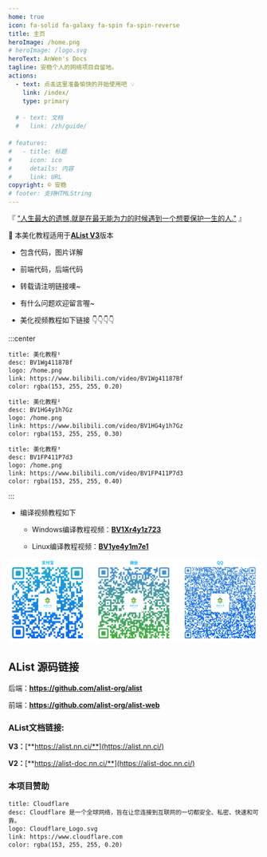 ```yaml
---
home: true
icon: fa-solid fa-galaxy fa-spin fa-spin-reverse
title: 主页
heroImage: /home.png
# heroImage: /logo.svg
heroText: AnWen's Docs
tagline: 安稳个人的网络项目自留地。
actions:
  - text: 点击这里准备愉快的开始使用吧 💡
    link: /index/
    type: primary

  # - text: 文档
  #   link: /zh/guide/

# features:
#   - title: 标题
#     icon: ico
#     details: 内容
#     link: URL
copyright: © 安稳
# footer: 支持HTMLString
---
```


<span>『 <span id="hitokoto"> <a href="#" id="hitokoto_text">"人生最大的遗憾,就是在最无能为力的时候遇到一个想要保护一生的人."</a> </span>』</span>

:wave:  本美化教程适用于[**AList V3**](https://github.com/alist-org/alist)版本

- 包含代码，图片详解

- 前端代码，后端代码

- 转载请注明链接噢~

- 有什么问题欢迎留言喔~ 

- 美化视频教程如下链接 :point_down::point_down::point_down::point_down:
  <!-- 1. [美化教程¹](https://www.bilibili.com/video/BV1Wg41187Bf) -->
  <!-- 2. [美化教程²](https://www.bilibili.com/video/BV1HG4y1h7Gz) -->
  <!-- 3. [美化教程³](https://www.bilibili.com/video/BV1FP411P7d3) -->

:::center
```card
title: 美化教程¹
desc: BV1Wg41187Bf
logo: /home.png
link: https://www.bilibili.com/video/BV1Wg41187Bf
color: rgba(153, 255, 255, 0.20)
```

```card
title: 美化教程²
desc: BV1HG4y1h7Gz
logo: /home.png
link: https://www.bilibili.com/video/BV1HG4y1h7Gz
color: rgba(153, 255, 255, 0.30)
```

```card
title: 美化教程³
desc: BV1FP411P7d3
logo: /home.png
link: https://www.bilibili.com/video/BV1FP411P7d3
color: rgba(153, 255, 255, 0.40)
```
:::

- 编译视频教程如下
  - Windows编译教程视频：**[BV1Xr4y1z723](https://www.bilibili.com/video/BV1Xr4y1z723)**

  - Linux编译教程视频：**[BV1ye4y1m7e1](https://www.bilibili.com/video/BV1ye4y1m7e1)**

![欢迎大家投喂:kissing_heart: :kissing_heart: :kissing_heart:](/touwei.png)

## **AList 源码链接**

后端：**https://github.com/alist-org/alist**

前端：**https://github.com/alist-org/alist-web**



### **AList文档链接:**

**V3：**[**https://alist.nn.ci/**](https://alist.nn.ci/)

**V2：**[**https://alist-doc.nn.ci/**](https://alist-doc.nn.ci/)



### **本项目赞助**


```card
title: Cloudflare
desc: Cloudflare 是一个全球网络，旨在让您连接到互联网的一切都安全、私密、快速和可靠。
logo: Cloudflare_Logo.svg
link: https://www.cloudflare.com
color: rgba(153, 255, 255, 0.20)
```